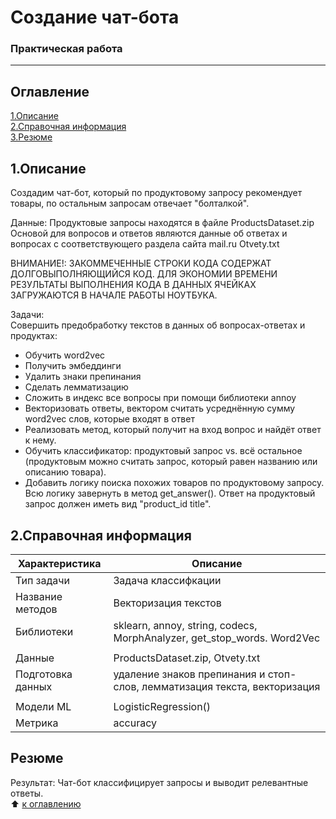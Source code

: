 # Создание чат-бота
### Практическая работа
---------
## Оглавление
[1.Описание](https://github.com/PavelNovikov888/portfolio/tree/master/%D0%A7%D0%B0%D1%82-%D0%B1%D0%BE%D1%82#1%D0%BE%D0%BF%D0%B8%D1%81%D0%B0%D0%BD%D0%B8%D0%B5)   
[2.Справочная информация](https://github.com/PavelNovikov888/portfolio/tree/master/%D0%A7%D0%B0%D1%82-%D0%B1%D0%BE%D1%82#2%D1%81%D0%BF%D1%80%D0%B0%D0%B2%D0%BE%D1%87%D0%BD%D0%B0%D1%8F-%D0%B8%D0%BD%D1%84%D0%BE%D1%80%D0%BC%D0%B0%D1%86%D0%B8%D1%8F)   
[3.Резюме](https://github.com/PavelNovikov888/portfolio/tree/master/%D0%A7%D0%B0%D1%82-%D0%B1%D0%BE%D1%82#%D1%80%D0%B5%D0%B7%D1%8E%D0%BC%D0%B5)

## 1.Описание
Создадим чат-бот, который по продуктовому запросу рекомендует товары, по остальным запросам отвечает "болталкой".  

Данные: Продуктовые запросы находятся в файле ProductsDataset.zip  
Основой для вопросов и ответов являются данные об ответах и вопросах с соответствующего раздела сайта mail.ru Otvety.txt 

ВНИМАНИЕ!: ЗАКОММЕЧЕННЫЕ СТРОКИ КОДА СОДЕРЖАТ ДОЛГОВЫПОЛНЯЮЩИЙСЯ КОД. ДЛЯ ЭКОНОМИИ ВРЕМЕНИ РЕЗУЛЬТАТЫ ВЫПОЛНЕНИЯ КОДА В ДАННЫХ ЯЧЕЙКАХ ЗАГРУЖАЮТСЯ В НАЧАЛЕ РАБОТЫ НОУТБУКА.  

Задачи:  
Совершить предобработку текстов в данных об вопросах-ответах и продуктах:  
- Обучить word2vec  
- Получить эмбеддинги  
- Удалить знаки препинания  
- Сделать лемматизацию  
- Сложить в индекс все вопросы при помощи библиотеки annoy  
- Векторизовать ответы, вектором считать усреднённую сумму word2vec слов, которые входят в ответ  
- Реализовать метод, который получит на вход вопрос и найдёт ответ к нему.  
- Обучить классификатор: продуктовый запрос vs. всё остальное (продуктовым можно считать запрос, который равен названию или описанию товара).  
- Добавить логику поиска похожих товаров по продуктовому запросу. Всю логику завернуть в метод get_answer(). Ответ на продуктовый запрос должен иметь вид "product_id title".  

## 2.Справочная информация
|Характеристика| Описание |
|-|-|
| Тип задачи | Задача классифкации |
| Название методов| Векторизация текстов |
| Библиотеки | sklearn, annoy, string, codecs, MorphAnalyzer, get_stop_words. Word2Vec |
|<!-- -->|<!-- -->|
| Данные | ProductsDataset.zip, Otvety.txt|
| Подготовка данных | удаление знаков препинания и стоп-слов, лемматизация текста, векторизация |
|<!-- -->|<!-- -->|
| Модели ML | LogisticRegression()|
| Метрика | accuracy |

## Резюме
Результат: Чат-бот классифицирует запросы и выводит релевантные ответы.  
:arrow_up: [к оглавлению](https://github.com/PavelNovikov888/portfolio/tree/master/%D0%A7%D0%B0%D1%82-%D0%B1%D0%BE%D1%82#%D0%BE%D0%B3%D0%BB%D0%B0%D0%B2%D0%BB%D0%B5%D0%BD%D0%B8%D0%B5)
